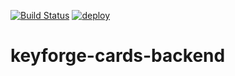 [![Build Status](https://github.com/darkroomdevs/keyforge-cards-backend/actions/workflows/build.yml/badge.svg)](https://github.com/darkroomdevs/keyforge-cards-backend/actions/workflows/build.yml) [![deploy](https://github.com/darkroomdevs/keyforge-cards-backend/actions/workflows/deploy.yml/badge.svg)](https://github.com/darkroomdevs/keyforge-cards-backend/actions/workflows/deploy.yml)

# keyforge-cards-backend
